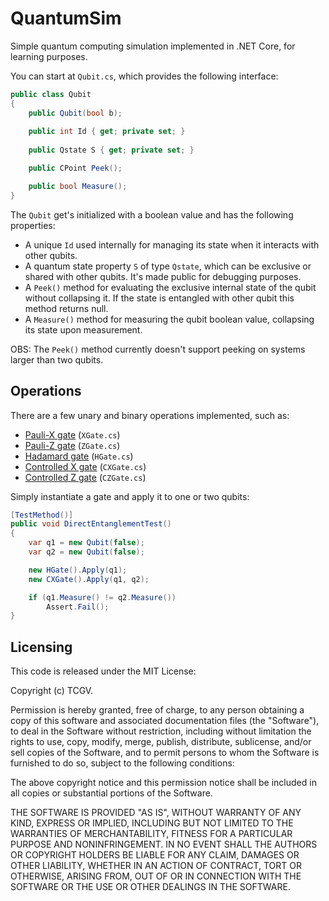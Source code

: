 # QuantumSim
Simple quantum computing simulation implemented in .NET Core, for learning purposes.

You can start at `Qubit.cs`, which provides the following interface:

```C#
public class Qubit
{
    public Qubit(bool b);
    
    public int Id { get; private set; }
    
    public Qstate S { get; private set; }

    public CPoint Peek();

    public bool Measure();
}
```

The `Qubit` get's initialized with a boolean value and has the following properties:

* A unique `Id` used internally for managing its state when it interacts with other qubits.
* A quantum state property `S` of type `Qstate`, which can be exclusive or shared with other qubits. It's made public for debugging purposes.
* A `Peek()` method for evaluating the exclusive internal state of the qubit without collapsing it. If the state is entangled with other qubit this method returns null.
* A `Measure()` method for measuring the qubit boolean value, collapsing its state upon measurement.

OBS: The `Peek()` method currently doesn't support peeking on systems larger than two qubits.

## Operations

There are a few unary and binary operations implemented, such as:

* [Pauli-X gate](https://en.wikipedia.org/wiki/Quantum_logic_gate#Pauli-X_gate) (`XGate.cs`)
* [Pauli-Z gate](https://en.wikipedia.org/wiki/Quantum_logic_gate#Pauli-Z_('%22%60UNIQ--postMath-00000022-QINU%60%22')_gate) (`ZGate.cs`)
* [Hadamard gate](https://en.wikipedia.org/wiki/Quantum_logic_gate#Hadamard_(H)_gate) (`HGate.cs`)
* [Controlled X gate](https://en.wikipedia.org/wiki/Quantum_logic_gate#Controlled_(cX_cY_cZ)_gates) (`CXGate.cs`)
* [Controlled Z gate](https://en.wikipedia.org/wiki/Quantum_logic_gate#Controlled_(cX_cY_cZ)_gates) (`CZGate.cs`)

Simply instantiate a gate and apply it to one or two qubits:

```C#
[TestMethod()]
public void DirectEntanglementTest()
{
    var q1 = new Qubit(false);
    var q2 = new Qubit(false);

    new HGate().Apply(q1);
    new CXGate().Apply(q1, q2);

    if (q1.Measure() != q2.Measure())
        Assert.Fail();
}
```

## Licensing

This code is released under the MIT License:

Copyright (c) TCGV.

Permission is hereby granted, free of charge, to any person obtaining a copy
of this software and associated documentation files (the "Software"), to deal
in the Software without restriction, including without limitation the rights
to use, copy, modify, merge, publish, distribute, sublicense, and/or sell
copies of the Software, and to permit persons to whom the Software is
furnished to do so, subject to the following conditions:

The above copyright notice and this permission notice shall be included in
all copies or substantial portions of the Software.

THE SOFTWARE IS PROVIDED "AS IS", WITHOUT WARRANTY OF ANY KIND, EXPRESS OR
IMPLIED, INCLUDING BUT NOT LIMITED TO THE WARRANTIES OF MERCHANTABILITY,
FITNESS FOR A PARTICULAR PURPOSE AND NONINFRINGEMENT. IN NO EVENT SHALL THE
AUTHORS OR COPYRIGHT HOLDERS BE LIABLE FOR ANY CLAIM, DAMAGES OR OTHER
LIABILITY, WHETHER IN AN ACTION OF CONTRACT, TORT OR OTHERWISE, ARISING FROM,
OUT OF OR IN CONNECTION WITH THE SOFTWARE OR THE USE OR OTHER DEALINGS IN
THE SOFTWARE.
